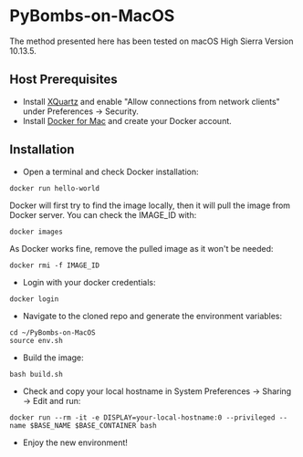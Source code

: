 # PyBombs-on-MacOS

The method presented here has been tested on macOS High Sierra Version 10.13.5.

## Host Prerequisites
  * Install [XQuartz](https://www.xquartz.org/) and enable "Allow connections from network clients" under Preferences ->       Security.
  * Install [Docker for Mac](https://docs.docker.com/docker-for-mac/) and create your Docker account.

## Installation
  * Open a terminal and check Docker installation:
  ```
  docker run hello-world
  ```
  Docker will first try to find the image locally, then it will pull the image from Docker server.
  You can check the IMAGE_ID with:
  ```
  docker images
  ```
  As Docker works fine, remove the pulled image as it won't be needed:
  ```
  docker rmi -f IMAGE_ID
  ```
  * Login with your docker credentials:
  ```
  docker login
  ```
  * Navigate to the cloned repo and generate the environment variables:
  ```
  cd ~/PyBombs-on-MacOS
  source env.sh
  ```
  * Build the image:
  ```
  bash build.sh
  ```
  * Check and copy your local hostname in System Preferences -> Sharing -> Edit and run:
  ```
  docker run --rm -it -e DISPLAY=your-local-hostname:0 --privileged --name $BASE_NAME $BASE_CONTAINER bash
  ```
  * Enjoy the new environment!
